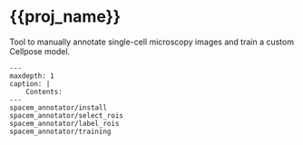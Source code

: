 # {{proj_name}}

Tool to manually annotate single-cell microscopy images and train a custom Cellpose model.  


```{toctree}
---
maxdepth: 1
caption: |
    Contents:
---
spacem_annotator/install
spacem_annotator/select_rois
spacem_annotator/label_rois
spacem_annotator/training
```
